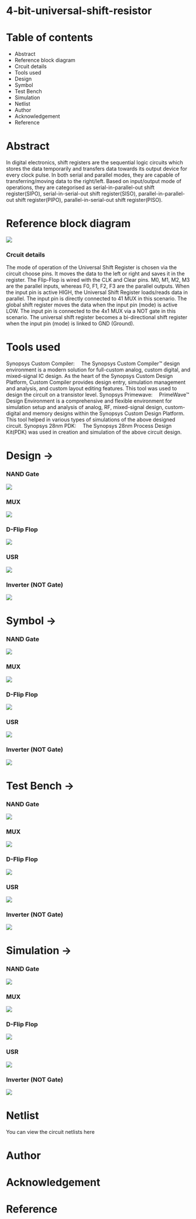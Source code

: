 # 4-bit-universal-shift-resistor
# Table of contents
<ul>
    <li>Abstract</li>
    <li>Reference block diagram</li>
    <li>Crcuit details </li>
    <li>Tools used</li>
    <li>Design</li>
    <li>Symbol</li>
    <li>Test Bench</li>
    <li>Simulation</li>
    <li>Netlist</li>
    <li>Author</li>
    <li>Acknowledgement</li>
    <li>Reference</li>   
</ul>
    
# Abstract
<p>In digital electronics, shift registers are the sequential logic circuits which stores the data temporarily and transfers
data towards its output device for every clock pulse. In both serial
and parallel modes, they are capable of transferring/moving
data to the right/left. Based on input/output mode of operations,
they are categorised as serial-in-parallel-out shift register(SIPO),
serial-in-serial-out shift register(SISO), parallel-in-parallel-out
shift register(PIPO), parallel-in-serial-out shift register(PISO).</p>

# Reference block diagram
<img src="https://github.com/My1id/4-bit-universal-shift-resistor/blob/main/Design/Screenshot%20(32).png"  /> 

### Crcuit details 
<p>
    The mode of operation of the Universal Shift Register is
    chosen via the circuit choose pins. It moves the data to the
    left or right and saves it in the register. The Flip-Flop is wired
    with the CLK and Clear pins. M0, M1, M2, M3 are the parallel
    inputs, whereas F0, F1, F2, F3 are the parallel outputs. When
    the input pin is active HIGH, the Universal Shift Register
    loads/reads data in parallel. The input pin is directly connected
    to 41 MUX in this scenario. The global shift register moves
    the data when the input pin (mode) is active LOW. The input
    pin is connected to the 4x1 MUX via a NOT gate in this
    scenario. The universal shift register becomes a bi-directional
    shift register when the input pin (mode) is linked to GND
    (Ground).
</p>

# Tools used 
<p>
    Synopsys Custom Compiler:  The Synopsys Custom Compiler™ design environment is a modern solution for full-custom analog, custom digital, and mixed-signal IC design. As the heart of the Synopsys Custom Design Platform, Custom Compiler provides design entry, simulation management and analysis, and custom layout editing features. This tool was used to design the circuit on a transistor level.
  Synopsys Primewave:  PrimeWave™ Design Environment is a comprehensive and flexible environment for simulation setup and analysis of analog, RF, mixed-signal design, custom-digital and memory designs within the Synopsys Custom Design Platform. This tool helped in various types of simulations of the above designed circuit.
  Synopsys 28nm PDK:  The Synopsys 28nm Process Design Kit(PDK) was used in creation and simulation of the above circuit design.
</p>

# Design &rarr;

### NAND Gate

<img src="https://github.com/My1id/4-bit-universal-shift-resistor/blob/main/Design/NAND_Design.png" />

### MUX

<img src="https://github.com/My1id/4-bit-universal-shift-resistor/blob/main/Design/MUX_Design.png" />

### D-Flip Flop

<img src="https://github.com/My1id/4-bit-universal-shift-resistor/blob/main/Design/D_Flip_Flop_Design.png" />

### USR

<img src="https://github.com/My1id/4-bit-universal-shift-resistor/blob/main/Design/USR_Design.png" />

### Inverter (NOT Gate)

<img src="https://github.com/My1id/4-bit-universal-shift-resistor/blob/main/Design/NOT_Design.png" />

# Symbol &rarr;

### NAND Gate

<img src="https://github.com/My1id/4-bit-universal-shift-resistor/blob/main/Design/NAND_Symbol.png" />

### MUX

<img src="https://github.com/My1id/4-bit-universal-shift-resistor/blob/main/Design/MUX_Symbol.png" />

### D-Flip Flop

<img src="https://github.com/My1id/4-bit-universal-shift-resistor/blob/main/Design/D_Flip_Flop_Symbol.png" />

### USR

<img src="https://github.com/My1id/4-bit-universal-shift-resistor/blob/main/Design/USR_Symbol.png" />

### Inverter (NOT Gate)

<img src="https://github.com/My1id/4-bit-universal-shift-resistor/blob/main/Design/NOT_Symbol.png" />

# Test Bench &rarr;

### NAND Gate

<img src="https://github.com/My1id/4-bit-universal-shift-resistor/blob/main/Design/NAND_TB.png" />

### MUX

<img src="https://github.com/My1id/4-bit-universal-shift-resistor/blob/main/Design/MUX_Design_TB.png" />

### D-Flip Flop

<img src="https://github.com/My1id/4-bit-universal-shift-resistor/blob/main/Design/D_Flip_Flip_TB.png" />

### USR

<img src="https://github.com/My1id/4-bit-universal-shift-resistor/blob/main/Design/USR_Design_TB.png" />

### Inverter (NOT Gate)

<img src="https://github.com/My1id/4-bit-universal-shift-resistor/blob/main/Design/NOT_TB.png" />

# Simulation &rarr;

### NAND Gate

<img src="https://github.com/My1id/4-bit-universal-shift-resistor/blob/main/Design/NAND_Waveform.png" />

### MUX

<img src="https://github.com/My1id/4-bit-universal-shift-resistor/blob/main/Design/MUX_Waveform.png" />

### D-Flip Flop

<img src="https://github.com/My1id/4-bit-universal-shift-resistor/blob/main/Design/D_Flip_Flop_Waveform.png" />

### USR

<img src="https://github.com/My1id/4-bit-universal-shift-resistor/blob/main/Design/USR_Waveform.png" />

### Inverter (NOT Gate)

<img src="https://github.com/My1id/4-bit-universal-shift-resistor/blob/main/Design/NOT_Waveform.png" />

# Netlist
You can view the circuit netlists here

# Author

# Acknowledgement

# Reference


